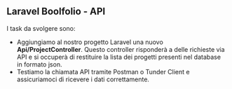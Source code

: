 ## Laravel Boolfolio - API



I task da svolgere sono:
- Aggiungiamo al nostro progetto Laravel una nuovo **Api/ProjectController**. Questo controller risponderà a delle richieste via API e si occuperà di restituire la lista dei progetti presenti nel database in formato json.
- Testiamo la chiamata API tramite Postman o Tunder Client e assicuriamoci di ricevere i dati correttamente.

